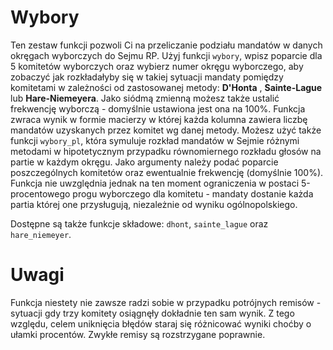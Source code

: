 # Wybory
Ten zestaw funkcji pozwoli Ci na przeliczanie podziału mandatów w danych okręgach wyborczych do Sejmu RP.
Użyj funkcji `wybory`, wpisz poparcie dla 5 komitetów wyborczych oraz wybierz numer okręgu wyborczego, aby zobaczyć jak rozkładałyby się w takiej sytuacji mandaty pomiędzy komitetami w zależności od zastosowanej metody: **D'Honta** , **Sainte-Lague** lub **Hare-Niemeyera**. Jako siódmą zmienną możesz także ustalić frekwencję wyborczą - domyślnie ustawiona jest ona na 100%.
Funkcja zwraca wynik w formie macierzy w której każda kolumna zawiera liczbę mandatów uzyskanych przez komitet wg danej metody.
Możesz użyć także funkcji `wybory_pl`, która symuluje rozkład mandatów w Sejmie różnymi metodami w hipotetycznym przypadku równomiernego rozkładu głosów na partie w każdym okręgu. Jako argumenty należy podać poparcie poszczególnych komitetów oraz ewentualnie frekwencję (domyślnie 100%). Funkcja nie uwzględnia jednak na ten moment ograniczenia w postaci 5-procentowego progu wyborczego dla komitetu - mandaty dostanie każda partia której one przysługują, niezależnie od wyniku ogólnopolskiego.

Dostępne są także funkcje składowe: `dhont`, `sainte_lague` oraz `hare_niemeyer`.

# Uwagi
Funkcja niestety nie zawsze radzi sobie w przypadku potrójnych remisów - sytuacji gdy trzy komitety osiągnęły dokładnie ten sam wynik. Z tego względu, celem uniknięcia błędów staraj się różnicować wyniki choćby o ułamki procentów. Zwykłe remisy są rozstrzygane poprawnie.